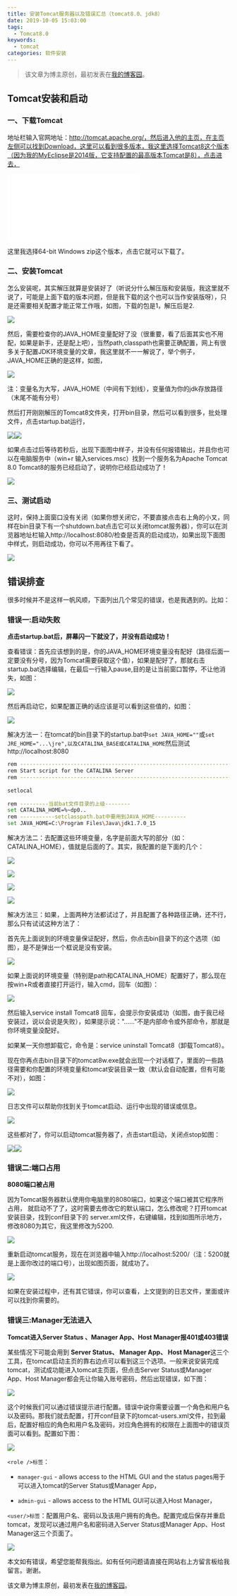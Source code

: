 ```yaml
---
title: 安装Tomcat服务器以及错误汇总（tomcat8.0、jdk8）
date: 2019-10-05 15:03:00
tags:
  - Tomcat8.0
keywords:
  - tomcat
categories: 软件安装
---
```


> 该文章为博主原创，最初发表在[我的博客园](https://www.cnblogs.com/hyyq/p/5933214.html)。

## Tomcat安装和启动

### **一、下载Tomcat**  

地址栏输入官网地址：http://tomcat.apache.org/，然后进入他的主页，在主页左侧可以找到Download，这里可以看到很多版本，我这里选择Tomcat8这个版本（因为我的MyEclipse是2014版，它支持配置的最高版本Tomcat是8），点击进去，

![](Installing-tomcat8-and-resolve-errors/Installing-tomcat8-and-resolve-errors.md)

这里我选择64-bit Windows zip这个版本，点击它就可以下载了。

### **二、安装Tomcat**

怎么安装呢，其实解压就算是安装好了（听说分什么解压版和安装版，我这里就不说了，可能是上面下载的版本问题，但是我下载的这个也可以当作安装版呀），只是还需要相关配置才能正常工作哦，如图，下载的包是1，解压后是2.

![](Installing-tomcat8-and-resolve-errors/945531-20161005212648160-735696631.png)

然后，需要检查你的JAVA_HOME变量配好了没（很重要，看了后面其实也不用配，如果是新手，还是配上吧），当然path,classpath也需要正确配置，网上有很多关于配置JDK环境变量的文章，我这里就不一一解说了，举个例子，JAVA_HOME正确的是这样，如图，

![](Installing-tomcat8-and-resolve-errors/945531-20161005212954723-965421243.png)



 注：变量名为大写，JAVA_HOME（中间有下划线），变量值为你的jdk存放路径（末尾不能有分号）

然后打开刚刚解压的Tomcat8文件夹，打开bin目录，然后可以看到很多，批处理文件，点击startup.bat运行，

![](Installing-tomcat8-and-resolve-errors/945531-20161005213608207-2064562366.png)![](Installing-tomcat8-and-resolve-errors/945531-20161005213631567-1422305705.png)

如果点击过后等待若秒后，出现下面图中样子，并没有任何报错输出，并且你也可以在电脑服务中（win+r
输入services.msc）找到一个服务名为Apache Tomcat 8.0 Tomcat8的服务已经启动了，说明你已经启动成功了！

![](Installing-tomcat8-and-resolve-errors/945531-20161005213931676-230199906.png)

### **三、测试启动** 

这时，保持上面窗口没有关闭（如果你想关闭它，不要直接点击右上角的小叉，同样在bin目录下有一个shutdown.bat点击它可以关闭tomcat服务器），你可以在浏览器地址栏输入http://localhost:8080/检查是否真的启动成功，如果出现下面图中样式，则启动成功，你可以不用再往下看了。

![](Installing-tomcat8-and-resolve-errors/945531-20161005214339817-68513205.png)



## 错误排查

很多时候并不是这样一帆风顺，下面列出几个常见的错误，也是我遇到的。比如：

### 错误一:启动失败

**点击startup.bat后，屏幕闪一下就没了，并没有启动成功！**

查看错误：首先应该想到的是，你的JAVA_HOME环境变量没有配好（路径后面一定要没有分号，因为Tomcat需要获取这个值），如果是配好了，那就右击startup.bat选择编辑，在最后一行输入pause,目的是让当前窗口暂停，不让他消失，如图：

![](Installing-tomcat8-and-resolve-errors/945531-20161005215221004-805423024.png)

然后再启动它，如果配置正确的话应该是可以看到这些值的，如图：

![](Installing-tomcat8-and-resolve-errors/945531-20161005215738957-102600795.png)  

解决方法一：在tomcat的bin目录下的startup.bat中`set JAVA_HOME=""`或`set JRE_HOME="...\jre",以及CATALINA_BASE或CATALINA_HOME`然后测试http://localhost:8080

```bash
rem ---------------------------------------------------------------------------
rem Start script for the CATALINA Server
rem ---------------------------------------------------------------------------
 
setlocal
 
rem ---------当前bat文件目录的上级--------
set CATALINA_HOME=%~dp0.. 
rem -----------setclasspath.bat中要用到JAVA_HOME----------
set JAVA_HOME=C:\Program Files\Java\jdk1.7.0_15
```

解决方法二：去配置这些环境变量，名字是前面大写的部分（如：CATALINA_HOME），值就是后面的了。其实，我配置的是下面的几个：

![](Installing-tomcat8-and-resolve-errors/945531-20161005220616239-1654551789.png)

![](Installing-tomcat8-and-resolve-errors/945531-20161005220638348-1674696440.png)

![](Installing-tomcat8-and-resolve-errors/945531-20161005220700832-1292273273.png)

![](Installing-tomcat8-and-resolve-errors/945531-20161005220805614-568209122.png)

解决方法三：如果，上面两种方法都试过了，并且配置了各种路径正确，还不行，那么只有试试这种方法了：

首先先上面说到的环境变量保证配好，然后，你点击bin目录下的这个选项（如图），是不是弹出一个框说是没有安装。

![](Installing-tomcat8-and-resolve-errors/945531-20161005221236942-1561073273.png)

如果上面说的环境变量（特别是path和CATALINA_HOME）配置好了，那么现在按win+R或者直接打开运行，输入cmd，回车（如图）：

![](Installing-tomcat8-and-resolve-errors/945531-20161005221621707-881708615.png)

然后输入service install Tomcat8
回车，会提示你安装成功（如图，由于我已经安装过，说以会说是失败），如果提示说："......"不是内部命令或外部命令，那就是你环境变量没配好。



如果某一天你想卸载它，命令是：service uninstall Tomcat8（卸载Tomcat8）。



现在你再点击bin目录下的tomcat8w.exe就会出现一个对话框了，里面的一些路径需要和你配置的环境变量和tomcat安装目录一致（默认会自动配置，但有可能不对），如图：

![](Installing-tomcat8-and-resolve-errors/945531-20161005222906285-944928829.png)

日志文件可以帮助你找到关于tomcat启动、运行中出现的错误或信息。

![](Installing-tomcat8-and-resolve-errors/945531-20161005223001723-1762470014.png)

这些都对了，你可以启动tomcat服务器了，点击start启动，关闭点stop如图：

![](Installing-tomcat8-and-resolve-errors/945531-20161005223443379-2051016714.png)![](Installing-tomcat8-and-resolve-errors/945531-20161005223531395-1346747590.png)

### 错误二:端口占用

**8080端口被占用**

因为Tomcat服务器默认使用你电脑里的8080端口，如果这个端口被其它程序所占用，
就启动不了了，这时需要去修改它的默认端口，怎么修改呢？打开tomcat安装目录，找到conf目录下的
server.xml文件，右键编辑，找到如图所示地方，修改8080为其它，我这里修改为5200.

![](Installing-tomcat8-and-resolve-errors/945531-20161005224103020-379395881.png)

重新启动tomcat服务，现在在浏览器中输入http://localhost:5200/（注：5200就是上面你改过的端口号），出现如图页面，就成功了。

![](Installing-tomcat8-and-resolve-errors/945531-20161005224440504-1537281564.png)



如果在安装过程中，还有其它错误，你可以查看，上文提到的日志文件，里面或许可以找到你需要的。

### 错误三:Manager无法进入

**Tomcat进入Server Status 、Manager App、Host Manager报401或403错误**

某些情况下可能会用到 **Server Status、 Manager App、 Host Manager**这三个工具，在tomcat启动主页的靠右边点可以看到这三个选项。一般来说安装完成tomcat，测试成功能进入tomcat主页面，但点击Server Status或Manager App、Host Manager都会先让你输入账号密码，然后出现错误，如下图：

![](Installing-tomcat8-and-resolve-errors/945531-20180424120533004-1153864291.png)

这个时候我们可以通过错误提示进行配置。错误中说你需要设置一个角色和用户名以及密码。那我们就去配置，打开conf目录下的tomcat-users.xml文件，拉到最后，配置好相应的角色和用户名及密码，对应角色拥有的权限在上面图中的错误页面可以看到。配置如下图：

![](Installing-tomcat8-and-resolve-errors/945531-20180424121014721-875215841.png)

`<role />标签`：

- `manager-gui` \- allows access to the HTML GUI and the status pages用于可以进入tomcat的Server Status或Manager App，

- `admin-gui` \- allows access to the HTML GUI可以进入Host Manager，

`<user/>标签`：配置用户名、密码以及该用户拥有的角色。配置完成后保存并重启tomcat，发现可以通过用户名和密码进入Server Status或Manager App、Host Manager这三个页面了。

![](Installing-tomcat8-and-resolve-errors/945531-20180424121500447-1417436362.png)



本文如有错误，希望您能帮我指出。如有任何问题请直接在网站右上方留言板给我留言。谢谢。

该文章为博主原创，最初发表在[我的博客园](https://www.cnblogs.com/hyyq/p/5933214.html)。

